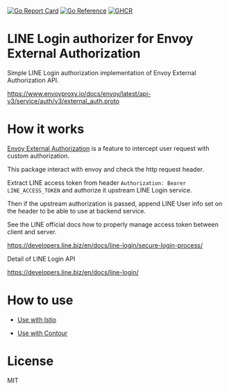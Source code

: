[![Go Report Card](https://goreportcard.com/badge/github.com/jlandowner/envoy-ext-authz-line)](https://goreportcard.com/report/github.com/jlandowner/envoy-ext-authz-line)
[![Go Reference](https://pkg.go.dev/badge/github.com/jlandowner/envoy-ext-authz-line.svg)](https://pkg.go.dev/github.com/jlandowner/envoy-ext-authz-line)
[![GHCR](https://img.shields.io/badge/download-github_packages-brightgreen)](https://github.com/jlandowner/kubernetes-route53-sync/pkgs/container/kubernetes-route53-sync)

# LINE Login authorizer for Envoy External Authorization

Simple LINE Login authorization implementation of Envoy External Authorization API.

https://www.envoyproxy.io/docs/envoy/latest/api-v3/service/auth/v3/external_auth.proto

# How it works

[Envoy External Authorization](https://www.envoyproxy.io/docs/envoy/latest/api-v3/extensions/filters/http/ext_authz/v3/ext_authz.proto.html) is a feature to intercept user request with custom authorization. 

This package interact with envoy and check the http request header.

Extract LINE access token from header `Authorization: Bearer LINE_ACCESS_TOKEN` and authorize it upstream LINE Login service.

Then if the upstream authorization is passed, append LINE User info set on the header to be able to use at backend service.

See the LINE official docs how to properly manage access token between client and server.

https://developers.line.biz/en/docs/line-login/secure-login-process/

Detail of LINE Login API 

https://developers.line.biz/en/docs/line-login/

# How to use

- [Use with Istio](https://github.com/jlandowner/envoy-ext-authz-line/blob/main/kubernetes/istio/)

- [Use with Contour](https://github.com/jlandowner/envoy-ext-authz-line/blob/main/kubernetes/contour/)

# License
MIT
